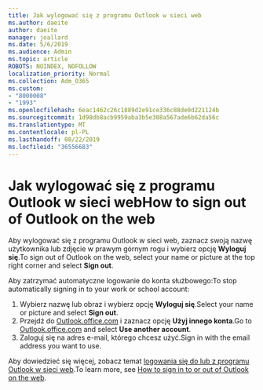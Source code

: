 ```yaml
---
title: Jak wylogować się z programu Outlook w sieci web
ms.author: daeite
author: daeite
manager: joallard
ms.date: 5/6/2019
ms.audience: Admin
ms.topic: article
ROBOTS: NOINDEX, NOFOLLOW
localization_priority: Normal
ms.collection: Adm_O365
ms.custom:
- "8000008"
- "1993"
ms.openlocfilehash: 6eac1462c26c1889d2e91ce336c88de0d221124b
ms.sourcegitcommit: 1d98db8acb9959aba3b5e308a567ade6b62da56c
ms.translationtype: MT
ms.contentlocale: pl-PL
ms.lasthandoff: 08/22/2019
ms.locfileid: "36556683"
---
```

# <a name="how-to-sign-out-of-outlook-on-the-web"></a><span data-ttu-id="a6290-102">Jak wylogować się z programu Outlook w sieci web</span><span class="sxs-lookup"><span data-stu-id="a6290-102">How to sign out of Outlook on the web</span></span>

<span data-ttu-id="a6290-103">Aby wylogować się z programu Outlook w sieci web, zaznacz swoją nazwę użytkownika lub zdjęcie w prawym górnym rogu i wybierz opcję **Wyloguj się**.</span><span class="sxs-lookup"><span data-stu-id="a6290-103">To sign out of Outlook on the web, select your name or picture at the top right corner and select **Sign out**.</span></span>

<span data-ttu-id="a6290-104">Aby zatrzymać automatyczne logowanie do konta służbowego:</span><span class="sxs-lookup"><span data-stu-id="a6290-104">To stop automatically signing in to your work or school account:</span></span>

1. <span data-ttu-id="a6290-105">Wybierz nazwę lub obraz i wybierz opcję **Wyloguj się**.</span><span class="sxs-lookup"><span data-stu-id="a6290-105">Select your name or picture and select **Sign out**.</span></span>
1. <span data-ttu-id="a6290-106">Przejdź do [Outlook.office.com](https://outlook.office.com/) i zaznacz opcję **Użyj innego konta**.</span><span class="sxs-lookup"><span data-stu-id="a6290-106">Go to [Outlook.office.com](https://outlook.office.com/) and select **Use another account**.</span></span>
1. <span data-ttu-id="a6290-107">Zaloguj się na adres e-mail, którego chcesz użyć.</span><span class="sxs-lookup"><span data-stu-id="a6290-107">Sign in with the email address you want to use.</span></span>

<span data-ttu-id="a6290-108">Aby dowiedzieć się więcej, zobacz temat [logowania się do lub z programu Outlook w sieci web](https://support.office.com/article/763fab4d-0138-4814-b450-37fc286bcb79).</span><span class="sxs-lookup"><span data-stu-id="a6290-108">To learn more, see [How to sign in to or out of Outlook on the web](https://support.office.com/article/763fab4d-0138-4814-b450-37fc286bcb79).</span></span>
